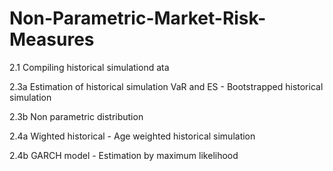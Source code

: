# Non-Parametric-Market-Risk-Measures
<p>2.1 Compiling historical simulationd ata
<p>2.3a Estimation of historical simulation VaR and ES - Bootstrapped historical simulation
<p>2.3b Non parametric distribution
<p>2.4a Wighted historical - Age weighted historical simulation
<p>2.4b GARCH model - Estimation by maximum likelihood
